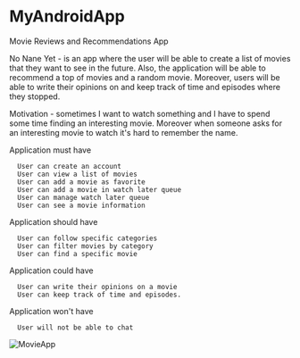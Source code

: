 # MyAndroidApp

Movie Reviews and Recommendations App

  No Nane Yet - is an app where the user will be able to create a list of movies that they want to see in the future. 
Also, the application will be able to recommend a top of movies and a random movie. Moreover, users will be able to write their opinions on and keep track of 
time and episodes where they stopped.

  Motivation - sometimes I want to watch something and I have to spend some time finding an interesting movie. Moreover when someone asks for an interesting movie to watch it's
hard to remember the name.


Application must have

      User can create an account
      User can view a list of movies
      User can add a movie as favorite
      User can add a movie in watch later queue 
      User can manage watch later queue
      User can see a movie information
  
Application should have

      User can follow specific categories
      User can filter movies by category
      User can find a specific movie
  
Application could have

      User can write their opinions on a movie
      User can keep track of time and episodes.
      
Application won't have

      User will not be able to chat
     
      
![MovieApp](https://user-images.githubusercontent.com/58509123/111078105-476acb80-84f4-11eb-9464-aafc1f526848.png)

